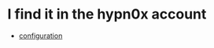 # I find it in the hypn0x account

* [configuration](https://github.com/hypn0x/i3.dotfiles/tree/main/config/alacritty)
